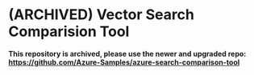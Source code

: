 # (ARCHIVED) Vector Search Comparision Tool
**This repository is archived, please use the newer and upgraded repo: https://github.com/Azure-Samples/azure-search-comparison-tool**
